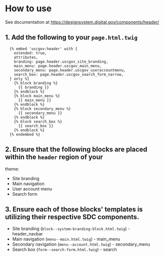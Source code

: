 # How to use

See documentation at https://designsystem.digital.gov/components/header/

## 1. Add the following to your `page.html.twig`

```twig
  {% embed 'uscgov:header' with {
    extended: true,
    attributes,
    branding: page.header.uscgov_site_branding,
    main_menu: page.header.uscgov_main_menu,
    secondary_menu: page.header.uscgov_useraccountmenu,
    search_box: page.header.uscgov_search_form_narrow,
  } only %}
    {% block branding %}
      {{ branding }}
    {% endblock %}
    {% block main_menu %}
      {{ main_menu }}
    {% endblock %}
    {% block secondary_menu %}
      {{ secondary_menu }}
    {% endblock %}
    {% block search_box %}
      {{ search_box }}
    {% endblock %}
  {% endembed %}
```

## 2. Ensure that the following blocks are placed within the `header` region of your
theme:
- Site branding
- Main navigation
- User account menu
- Search form

## 3. Ensure each of those blocks' templates is utilizing their respective SDC components.
- Site branding (`block--system-branding-block.html.twig`) - header_navbar
- Main navigation (`menu--main.html.twig`) - main_menu
- Secondary navigation (`menu--account.html.twig`) - secondary_menu
- Search box (`form--search-form.html.twig`) - search
